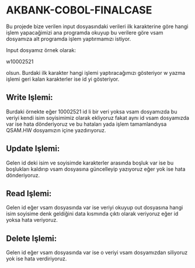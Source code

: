 
# AKBANK-COBOL-FINALCASE

Bu projede bize verilen input dosyasındaki verileri ilk karakterine göre hangi işlem yapacağimizi ana programda okuyup bu verilere göre vsam dosyamıza alt programda işlem yaptırmamızı istiyor.

Input dosyamız örnek olarak:

w10002521

olsun.
Burdaki ilk karakter hangi işlemi yaptıracağımızı gösteriyor w yazma işlemi geri kalan karakterler ise id yi gösteriyor.

## Write Işlemi:
Burdaki örnekte eğer 10002521 id li bir veri yoksa vsam dosyamızda bu veriyi kendi isim soyisimimiz olarak ekliyoruz fakat aynı id vsam dosyamızda var ise hata dönderiyoruz ve bu hataları yada işlem tamamlandıysa QSAM.HW dosyamızın içine yazdırıyoruz.

## Update Işlemi:

Gelen id deki isim ve soyisimde karakterler arasında boşluk var ise bu boşlukları kaldırıp vsam dosyasına güncelleyip yazıyoruz eğer yok ise hata dönderiyoruz.

## Read Işlemi:

Gelen id eğer vsam dosyasında var ise veriyi okuyup out dosyasına hangi isim soyisime denk geldiğini data kısmında çıktı olarak veriyoruz eğer id yoksa hata veriyoruz.

## Delete Işlemi:

Gelen id eğer vsam dosyasında var ise o veriyi vsam dosyamızdan siliyoruz yok ise hata verdiriyoruz.
